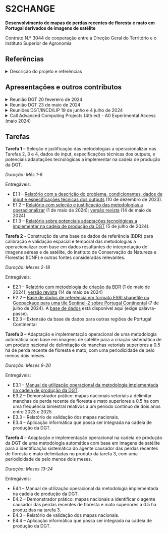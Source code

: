 # S2CHANGE 

**Desenvolvimento de mapas de perdas recentes de floresta e mato em Portugal derivados de imagens de satélite**

Contrato N.º 3044 de cooperação entre a Direção Geral do Território e o Instituto Superior de Agronomia

## Referências

<details markdown="block">
<summary> Descrição do projeto e referências</summary>

* Gestor do Contrato: Hugo Costa, DGT
* Responsável pela execução: Manuel Campagnolo, CEF, DCEB, ISA
* Procedimento CEXC/2152/2023
* O contrato tem enquadramento no subprojecto «P1.5- Dados de deteção remota para a gestão
florestal» (DRFloresta) do projeto Agenda Transform (Agenda para a transformação digital das
cadeias de valor florestais numa economia portuguesa mais resiliente e hipocarbónica), apoiado
pelo Plano de Recuperação e Resiliência (PRR), sob o cabimento n.º CI42300913 e compromisso n.º
CI52301229
* O contrato tem por objecto a realização de atividades de investigação e
desenvolvimento (I&D) para o desenvolvimento de metodologias eficazes à escala nacional e
eficientes a nível computacional para a criação sistemática de um produto nacional em formato
vetorial de delimitação de manchas superiores a 0.5 ha de perda recente de floresta e mato com
base em análise automática de imagens de satélite
* Data de início: contrato assinado a 20 de outubro de 2023
* Centro de custos do ISA: 5207 (S2CHANGE)
</details>

## Apresentações e outros contributos

<details markdown="block">
<summary> Reunião DGT 20 fevereiro de 2024</summary>

* Apresentação Sara Caetano. Resultados que permitem comparar a aplicação da metodologia de deteção de alterações (CCD), com o algoritmo Python pyccd, a imagens Sentinel-2 obtidas no GEE (com máscara de nuvens produzida pelo algoritmo S2cloudness) com as imagens Sentinel-2 préprocessadas pela Theia: [ficheiro powerpoint](PPT_CCD_20fev.pptx)
* Apresentação Inês Silveira sobre a base de dados de referência Navigator; análise em particular da distribuição de datas de cortes dentro do mesmo talhão e da possibilidade de associar um sub-talhão a cada data de corte; análise preliminar sobre a possibilidade de associar uma alteração de sinal a operações de rechega e outras [ficheiro pdf](Apresentacao_BD_NVG_IS_20fev.pdf)

</details>

<details markdown="block">
<summary> Reunião DGT 23 de maio de 2024</summary>

* Apresentação Sara Caetano [ficheiro pdf](PPT_CCD_23maio2024.pdf)
* Apresentação Inês Silveira [ficheiro pdf](Apresentacao_DatasCorte_DGT_23maio2024.pdf)

</details>

<details markdown="block">
<summary> Reuniões DGT/INCD/LIP 19 de junho e 4 julho de 2024</summary>

* [Apresentação](reuniao_DGT_4_julho_2024.pdf)

</details>



<details markdown="block">
<summary> Call Advanced Computing Projects (4th ed) - A0 Experimental Access (maio 2024)</summary>

* [Candidatura](Application_2024.07034.CPCA.pdf)

</details>


## Tarefas

**Tarefa 1** – Seleção e justificação das metodologias a operacionalizar nas Tarefas 2, 3 e 4, dados de input, especificações técnicas dos outputs, e potenciais adaptações tecnológicas a implementar na cadeia de produção da DGT.

*Duração: Mês 1-6*

Entregáveis:
  * E1.1 – [Relatório com a descrição do problema, condicionantes, dados de input e especificações técnicas dos outputs](Entregavel_1_1.pdf) (10 de dezembro de 2023).
  * E1.2 – [Relatório com seleção e justificação das metodologias a operacionalizar](Entregavel_1_2.pdf) (1 de maio de 2024); [versão revista](Entregavel_1_2_v2.pdf) (14 de maio de 2024)
  * E1.3 – [Relatório sobre potenciais adaptações tecnológicas a implementar na cadeia de produção da DGT](Entregável_1.3_v3.pdf) (5 de julho de 2024).

**Tarefa 2** - Construção da uma base de dados de referência (BDR) para calibração e validação espacial e temporal das metodologias a operacionalizar com base em dados resultantes de interpretação de imagens aéreas e de satélite, do Instituto de Conservação da Natureza e Florestas (ICNF) e outras fontes consideradas relevantes.

*Duração: Meses 2-18*

Entregáveis:  
  * E2.1 – [Relatório com metodologia de criação da BDR](Entregavel_2_1.pdf) (1 de maio de 2024); [versão revista](Entregavel_2_1_v2.pdf) (14 de maio de 2024)
  * E2.2 – [Base de dados de referência em formato ESRI shapefile ou Geopackage para uma tile Sentinel-2 sobre Portugal Continental](Entregavel_2_2_BDR_navigator_sentinel2_metadados_v4.pdf) (7 de julho de 2024). A [base de dados](BRD_NVG_S2_V01.zip) está disponível aqui (exige palavra-passe).
  * E2.3 – Extensão da base de dados para outras regiões de Portugal Continental

**Tarefa 3** – Adaptação e implementação operacional de uma metodologia automática com base em imagens de satélite para a criação sistemática de um produto nacional de delimitação de manchas vetoriais superiores a 0.5 ha de perda recente de floresta e mato, com uma periodicidade de pelo menos dois meses.

*Duração: Meses 9-20*

Entregáveis:
  * E3.1 – [Manual de utilização operacional da metodologia implementada na cadeia de produção da DGT](Entregavel_3_1_manuel_utilizacao_pyccd_v1.pdf).
  * E3.2 – Demonstrador prático: mapas nacionais vetoriais a delimitar manchas de perda recente de floresta e mato superiores a 0.5 ha com uma frequência bimestral relativos a um período contínuo de dois anos entre 2023 e 2025.
  * E3.3 – Relatório de validação dos mapas nacionais.
  * E3.4 – Aplicação informática que possa ser integrada na cadeia de produção da DGT.

**Tarefa 4** – Adaptação e implementação operacional na cadeia de produção da DGT de uma metodologia automática com base em imagens de satélite para a identificação sistemática do agente causador das perdas recentes de floresta e mato delimitadas no produto da tarefa 3, com uma periodicidade de pelo menos dois meses.

*Duração: Meses 13-24*

Entregáveis:
  * E4.1 – Manual de utilização operacional da metodologia implementada na cadeia de produção da DGT.
  * E4.2 – Demonstrador prático: mapas nacionais a identificar o agente causador das perdas recentes de floresta e mato superiores a 0.5 ha produzidas na tarefa 3.
  * E4.3 – Relatório de validação dos mapas nacionais.
  * E4.4 – Aplicação informática que possa ser integrada na cadeia de produção da DGT. 
